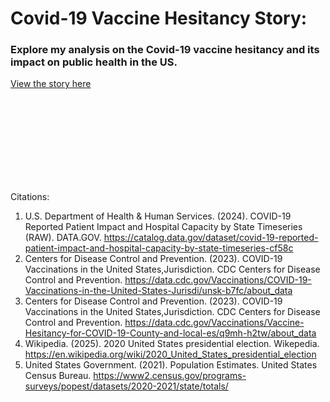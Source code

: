 <h1>Covid-19 Vaccine Hesitancy Story:</h1>

<h3>Explore my analysis on the Covid-19 vaccine hesitancy and its impact on public health in the US.</h3>

[View the story here](https://joshnkim.github.io/Covid19/)



<br></br>
<br></br>
<br></br>
<br></br>

Citations: 

1. U.S. Department of Health & Human Services. (2024). COVID-19 Reported Patient Impact and Hospital Capacity by State Timeseries (RAW). DATA.GOV. https://catalog.data.gov/dataset/covid-19-reported-patient-impact-and-hospital-capacity-by-state-timeseries-cf58c
2. Centers for Disease Control and Prevention. (2023). COVID-19 Vaccinations in the United States,Jurisdiction. CDC Centers for Disease Control and Prevention. https://data.cdc.gov/Vaccinations/COVID-19-Vaccinations-in-the-United-States-Jurisdi/unsk-b7fc/about_data
3. Centers for Disease Control and Prevention. (2023). COVID-19 Vaccinations in the United States,Jurisdiction. CDC Centers for Disease Control and Prevention. https://data.cdc.gov/Vaccinations/Vaccine-Hesitancy-for-COVID-19-County-and-local-es/q9mh-h2tw/about_data
4. Wikipedia. (2025). 2020 United States presidential election. Wikepedia. https://en.wikipedia.org/wiki/2020_United_States_presidential_election
5. United States Government. (2021). Population Estimates. United States Census Bureau. https://www2.census.gov/programs-surveys/popest/datasets/2020-2021/state/totals/
   
